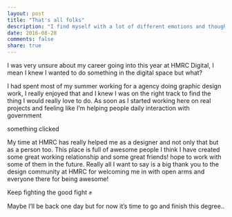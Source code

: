 ```yaml
---
layout: post
title: "That's all folks"
description: "I find myself with a lot of different emotions and thoughts on my last week at HMRC so I though I would write some of it down"
date: 2016-08-28
comments: false
share: true
---
```



I was very unsure about my career going into this year at HMRC Digital, I mean I knew I wanted to do something in the digital space but what?

I had spent most of my summer working for a agency doing graphic design work, I really enjoyed that and I knew I was on the right track to find the thing I would really love to do. As soon as I started working here on real projects and feeling like I’m helping people daily interaction with government

something clicked

My time at HMRC has really helped me as a designer and not only that but as a person too. This place is full of awesome people I think I have created some great working relationship and some great friends! hope to work with some of them in the future.
Really all I want to say is a big thank you to the design community at HMRC for welcoming me in with open arms and everyone there for being awesome!

Keep fighting the good fight ✊

Maybe I’ll be back one day but for now it’s time to go and finish this degree..
